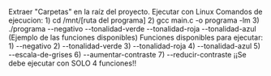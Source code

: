 Extraer "Carpetas" en la raíz del proyecto.
Ejecutar con Linux
Comandos de ejecucion:
    1) cd /mnt/[ruta del programa]
    2) gcc main.c -o programa -lm
    3) ./programa --negativo --tonalidad-verde --tonalidad-roja --tonalidad-azul (Ejemplo de las funciones disponibles)
Funciones disponibles para ejecutar:
    1) --negativo
    2) --tonalidad-verde
    3) --tonalidad-roja
    4) --tonalidad-azul
    5) --escala-de-grises
    6) --aumentar-contraste
    7) --reducir-contraste
¡¡Se debe ejecutar con SOLO 4 funciones!!
